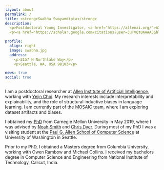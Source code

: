 ```yaml
---
layout: about
permalink: /
title: <strong>Swabha Swayamdipta</strong>
description:
  <p>Postdoctoral Young Investigator, <a href="https://allenai.org/">AI2</a></p>
  <p><a href="https://scholar.google.com/citations?user=3uTVQt0AAAAJ&hl=en&oi=ao">[Google Scholar]</a> <a href="assets/pdf/Academic_Curriculum_Vitae_Jan_2020.pdf">[CV]</a></p>

profile:
  align: right
  image: swabha.jpg
  address:
    <p>2157 N Northlake Way</p>
    <p>Seattle, WA, USA 98103</p>

news: true
social: true
---
```


I am a postdoctoral researcher at [Allen Institute of Artificial Intelligence](https://allenai.org/), working with [Yejin Choi](https://homes.cs.washington.edu/~yejin/).
My research interests include interpretability and explainability, and the role of structural inductive biases in language learning.
I am currently part of the [MOSAIC](https://mosaic.allenai.org/) team, where I am exploring dataset artifacts and biases.

I obtained my [PhD](https://www.lti.cs.cmu.edu/people/18088/swabha-swayamdipta) from Carnegie Mellon University in May 2019, where I was advised by [Noah Smith](https://homes.cs.washington.edu/~nasmith/) and [Chris Dyer](http://www.cs.cmu.edu/~cdyer/).
During most of my PhD I was a visiting student at the [Paul G. Allen School of Computer Science](https://www.cs.washington.edu/) at University of Washington in Seattle.

Prior to my PhD, I obtained a Masters degree from Columbia University, working with Owen Rambow and Michael Collins.
I received my bachelors degree in Computer Science and Engineering from National Institute of Technology, Calicut, India.
